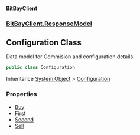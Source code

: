 #### [BitBayClient](./index.md 'index')
### [BitBayClient.ResponseModel](./BitBayClient-ResponseModel.md 'BitBayClient.ResponseModel')
## Configuration Class
Data model for Commision and configuration details.  
```csharp
public class Configuration
```
Inheritance [System.Object](https://docs.microsoft.com/en-us/dotnet/api/System.Object 'System.Object') &gt; [Configuration](./BitBayClient-ResponseModel-Configuration.md 'BitBayClient.ResponseModel.Configuration')  
### Properties
- [Buy](./BitBayClient-ResponseModel-Configuration-Buy.md 'BitBayClient.ResponseModel.Configuration.Buy')
- [First](./BitBayClient-ResponseModel-Configuration-First.md 'BitBayClient.ResponseModel.Configuration.First')
- [Second](./BitBayClient-ResponseModel-Configuration-Second.md 'BitBayClient.ResponseModel.Configuration.Second')
- [Sell](./BitBayClient-ResponseModel-Configuration-Sell.md 'BitBayClient.ResponseModel.Configuration.Sell')
